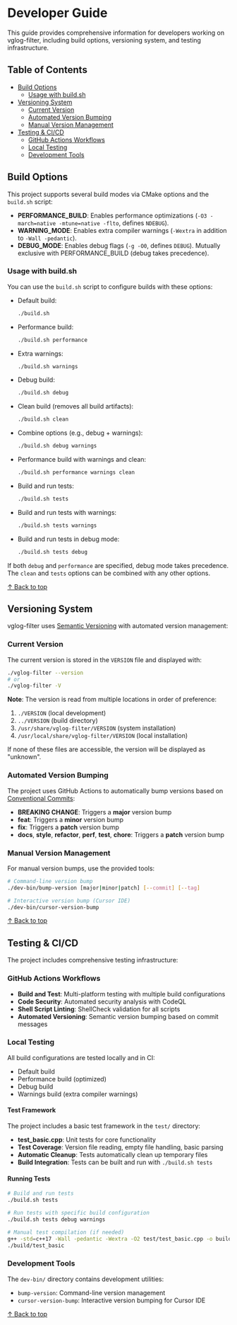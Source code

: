 # Developer Guide

This guide provides comprehensive information for developers working on vglog-filter, including build options, versioning system, and testing infrastructure.

## Table of Contents

- [Build Options](#build-options)
  - [Usage with build.sh](#usage-with-buildsh)
- [Versioning System](#versioning-system)
  - [Current Version](#current-version)
  - [Automated Version Bumping](#automated-version-bumping)
  - [Manual Version Management](#manual-version-management)
- [Testing & CI/CD](#testing--cicd)
  - [GitHub Actions Workflows](#github-actions-workflows)
  - [Local Testing](#local-testing)
  - [Development Tools](#development-tools)

## Build Options

This project supports several build modes via CMake options and the `build.sh` script:

- **PERFORMANCE_BUILD**: Enables performance optimizations (`-O3 -march=native -mtune=native -flto`, defines `NDEBUG`).
- **WARNING_MODE**: Enables extra compiler warnings (`-Wextra` in addition to `-Wall -pedantic`).
- **DEBUG_MODE**: Enables debug flags (`-g -O0`, defines `DEBUG`). Mutually exclusive with PERFORMANCE_BUILD (debug takes precedence).

### Usage with build.sh

You can use the `build.sh` script to configure builds with these options:

- Default build:
  ```sh
  ./build.sh
  ```
- Performance build:
  ```sh
  ./build.sh performance
  ```
- Extra warnings:
  ```sh
  ./build.sh warnings
  ```
- Debug build:
  ```sh
  ./build.sh debug
  ```
- Clean build (removes all build artifacts):
  ```sh
  ./build.sh clean
  ```
- Combine options (e.g., debug + warnings):
  ```sh
  ./build.sh debug warnings
  ```
- Performance build with warnings and clean:
  ```sh
  ./build.sh performance warnings clean
  ```
- Build and run tests:
  ```sh
  ./build.sh tests
  ```
- Build and run tests with warnings:
  ```sh
  ./build.sh tests warnings
  ```
- Build and run tests in debug mode:
  ```sh
  ./build.sh tests debug
  ```

If both `debug` and `performance` are specified, debug mode takes precedence. The `clean` and `tests` options can be combined with any other options.

[↑ Back to top](#developer-guide)

## Versioning System

vglog-filter uses [Semantic Versioning](https://semver.org/) with automated version management:

### Current Version
The current version is stored in the `VERSION` file and displayed with:
```sh
./vglog-filter --version
# or
./vglog-filter -V
```

**Note**: The version is read from multiple locations in order of preference:
1. `./VERSION` (local development)
2. `../VERSION` (build directory)
3. `/usr/share/vglog-filter/VERSION` (system installation)
4. `/usr/local/share/vglog-filter/VERSION` (local installation)

If none of these files are accessible, the version will be displayed as "unknown".

### Automated Version Bumping
The project uses GitHub Actions to automatically bump versions based on [Conventional Commits](https://www.conventionalcommits.org/):

- **BREAKING CHANGE**: Triggers a **major** version bump
- **feat**: Triggers a **minor** version bump  
- **fix**: Triggers a **patch** version bump
- **docs**, **style**, **refactor**, **perf**, **test**, **chore**: Triggers a **patch** version bump

### Manual Version Management
For manual version bumps, use the provided tools:

```sh
# Command-line version bump
./dev-bin/bump-version [major|minor|patch] [--commit] [--tag]

# Interactive version bump (Cursor IDE)
./dev-bin/cursor-version-bump
```

[↑ Back to top](#developer-guide)

## Testing & CI/CD

The project includes comprehensive testing infrastructure:

### GitHub Actions Workflows
- **Build and Test**: Multi-platform testing with multiple build configurations
- **Code Security**: Automated security analysis with CodeQL
- **Shell Script Linting**: ShellCheck validation for all scripts
- **Automated Versioning**: Semantic version bumping based on commit messages

### Local Testing
All build configurations are tested locally and in CI:
- Default build
- Performance build (optimized)
- Debug build
- Warnings build (extra compiler warnings)

#### Test Framework
The project includes a basic test framework in the `test/` directory:
- **test_basic.cpp**: Unit tests for core functionality
- **Test Coverage**: Version file reading, empty file handling, basic parsing
- **Automatic Cleanup**: Tests automatically clean up temporary files
- **Build Integration**: Tests can be built and run with `./build.sh tests`

#### Running Tests
```sh
# Build and run tests
./build.sh tests

# Run tests with specific build configuration
./build.sh tests debug warnings

# Manual test compilation (if needed)
g++ -std=c++17 -Wall -pedantic -Wextra -O2 test/test_basic.cpp -o build/test_basic
./build/test_basic
```

### Development Tools
The `dev-bin/` directory contains development utilities:
- `bump-version`: Command-line version management
- `cursor-version-bump`: Interactive version bumping for Cursor IDE

[↑ Back to top](#developer-guide) 